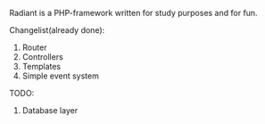 Radiant is a PHP-framework written for study purposes and for fun.

Changelist(already done):
1. Router
2. Controllers
3. Templates
4. Simple event system

TODO:
1. Database layer
